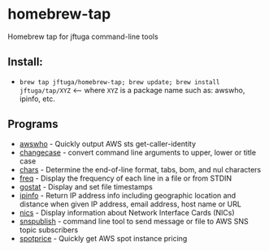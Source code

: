 
# homebrew-tap
Homebrew tap for jftuga command-line tools

## Install:
* `brew tap jftuga/homebrew-tap; brew update; brew install jftuga/tap/XYZ`  <-- where `XYZ` is a package name such as: awswho, ipinfo, etc.

## Programs


* [awswho](https://github.com/jftuga/awswho) - Quickly output AWS sts get-caller-identity
* [changecase](https://github.com/jftuga/changecase) - convert command line arguments to upper, lower or title case
* [chars](https://github.com/jftuga/chars) - Determine the end-of-line format, tabs, bom, and nul characters
* [freq](https://github.com/jftuga/freq) - Display the frequency of each line in a file or from STDIN
* [gostat](https://github.com/jftuga/gostat) - Display and set file timestamps
* [ipinfo](https://github.com/jftuga/ipinfo) - Return IP address info including geographic location and distance when given IP address, email address, host name or URL 
* [nics](https://github.com/jftuga/nics) - Display information about Network Interface Cards (NICs)
* [snspublish](https://github.com/jftuga/sns_publish) - command line tool to send message or file to AWS SNS topic subscribers
* [spotprice](https://github.com/jftuga/spotprice) - Quickly get AWS spot instance pricing
